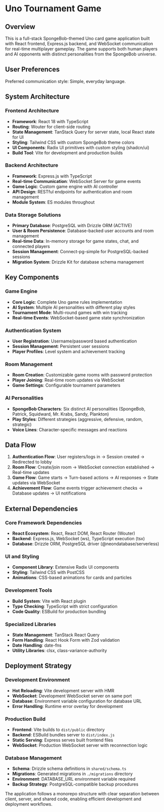 # Uno Tournament Game

## Overview

This is a full-stack SpongeBob-themed Uno card game application built with React frontend, Express.js backend, and WebSocket communication for real-time multiplayer gameplay. The game supports both human players and AI opponents with distinct personalities from the SpongeBob universe.

## User Preferences

Preferred communication style: Simple, everyday language.

## System Architecture

### Frontend Architecture
- **Framework**: React 18 with TypeScript
- **Routing**: Wouter for client-side routing
- **State Management**: TanStack Query for server state, local React state for UI
- **Styling**: Tailwind CSS with custom SpongeBob theme colors
- **UI Components**: Radix UI primitives with custom styling (shadcn/ui)
- **Build Tool**: Vite for development and production builds

### Backend Architecture
- **Framework**: Express.js with TypeScript
- **Real-time Communication**: WebSocket Server for game events
- **Game Logic**: Custom game engine with AI controller
- **API Design**: RESTful endpoints for authentication and room management
- **Module System**: ES modules throughout

### Data Storage Solutions
- **Primary Database**: PostgreSQL with Drizzle ORM (ACTIVE)
- **User & Room Persistence**: Database-backed user accounts and room management
- **Real-time Data**: In-memory storage for game states, chat, and connected players
- **Session Management**: Connect-pg-simple for PostgreSQL-backed sessions
- **Migration System**: Drizzle Kit for database schema management

## Key Components

### Game Engine
- **Core Logic**: Complete Uno game rules implementation
- **AI System**: Multiple AI personalities with different play styles
- **Tournament Mode**: Multi-round games with win tracking
- **Real-time Events**: WebSocket-based game state synchronization

### Authentication System
- **User Registration**: Username/password based authentication
- **Session Management**: Persistent user sessions
- **Player Profiles**: Level system and achievement tracking

### Room Management
- **Room Creation**: Customizable game rooms with password protection
- **Player Joining**: Real-time room updates via WebSocket
- **Game Settings**: Configurable tournament parameters

### AI Personalities
- **SpongeBob Characters**: Six distinct AI personalities (SpongeBob, Patrick, Squidward, Mr. Krabs, Sandy, Plankton)
- **Play Styles**: Different strategies (aggressive, defensive, random, strategic)
- **Voice Lines**: Character-specific messages and reactions

## Data Flow

1. **Authentication Flow**: User registers/logs in → Session created → Redirected to lobby
2. **Room Flow**: Create/join room → WebSocket connection established → Real-time updates
3. **Game Flow**: Game starts → Turn-based actions → AI responses → State updates via WebSocket
4. **Achievement Flow**: Game events trigger achievement checks → Database updates → UI notifications

## External Dependencies

### Core Framework Dependencies
- **React Ecosystem**: React, React DOM, React Router (Wouter)
- **Backend**: Express.js, WebSocket (ws), TypeScript execution (tsx)
- **Database**: Drizzle ORM, PostgreSQL driver (@neondatabase/serverless)

### UI and Styling
- **Component Library**: Extensive Radix UI components
- **Styling**: Tailwind CSS with PostCSS
- **Animations**: CSS-based animations for cards and particles

### Development Tools
- **Build System**: Vite with React plugin
- **Type Checking**: TypeScript with strict configuration
- **Code Quality**: ESBuild for production bundling

### Specialized Libraries
- **State Management**: TanStack React Query
- **Form Handling**: React Hook Form with Zod validation
- **Date Handling**: date-fns
- **Utility Libraries**: clsx, class-variance-authority

## Deployment Strategy

### Development Environment
- **Hot Reloading**: Vite development server with HMR
- **WebSocket**: Development WebSocket server on same port
- **Database**: Environment variable configuration for database URL
- **Error Handling**: Runtime error overlay for development

### Production Build
- **Frontend**: Vite builds to `dist/public` directory
- **Backend**: ESBuild bundles server to `dist/index.js`
- **Static Serving**: Express serves built frontend files
- **WebSocket**: Production WebSocket server with reconnection logic

### Database Management
- **Schema**: Drizzle schema definitions in `shared/schema.ts`
- **Migrations**: Generated migrations in `./migrations` directory
- **Environment**: DATABASE_URL environment variable required
- **Backup Strategy**: PostgreSQL-compatible backup procedures

The application follows a monorepo structure with clear separation between client, server, and shared code, enabling efficient development and deployment workflows.